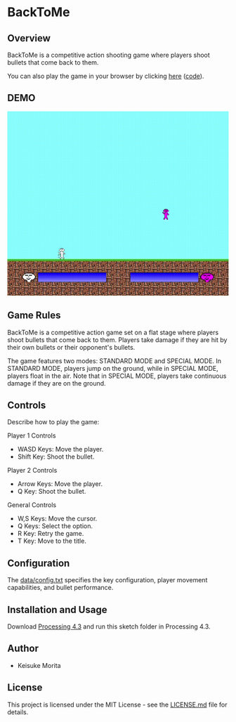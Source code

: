 # BackToMe

## Overview

BackToMe is a competitive action shooting game where players shoot bullets that come back to them.

You can also play the game in your browser by clicking [here](https://mrkisk.github.io/backtome-game/) ([code](https://github.com/mrkisk/backtome-game)).

## DEMO

![Demo](./assets/demo.gif)

## Game Rules

BackToMe is a competitive action game set on a flat stage where players shoot bullets that come back to them. Players take damage if they are hit by their own bullets or their opponent's bullets.

The game features two modes: STANDARD MODE and SPECIAL MODE. In STANDARD MODE, players jump on the ground, while in SPECIAL MODE, players float in the air. Note that in SPECIAL MODE, players take continuous damage if they are on the ground.

## Controls

Describe how to play the game:

Player 1 Controls
- WASD Keys: Move the player.
- Shift Key: Shoot the bullet.

Player 2 Controls
- Arrow Keys: Move the player.
- Q Key: Shoot the bullet.

General Controls
- W,S Keys: Move the cursor.
- Q Keys: Select the option.
- R Key: Retry the game.
- T Key: Move to the title.

## Configuration

The [data/config.txt](./data/config.txt) specifies the key configuration, player movement capabilities, and bullet performance.

## Installation and Usage

Download [Processing 4.3](https://processing.org/download/) and run this sketch folder in Processing 4.3.

## Author
* Keisuke Morita

## License

This project is licensed under the MIT License - see the [LICENSE.md](./LICENSE.md) file for details.
